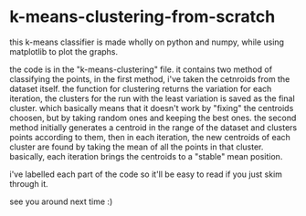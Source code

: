 # k-means-clustering-from-scratch
this k-means classifier is made wholly on python and numpy, while using matplotlib to plot the graphs.

the code is in the "k-means-clustering" file. it contains two method of classifying the points, in the first method, i've taken the cetnroids from the dataset itself. the function for clustering returns the variation for each iteration, the clusters for the run with the least variation is saved as the final cluster. which basically means that it doesn't work by "fixing" the centroids choosen, but by taking random ones and keeping the best ones. the second method initially generates a centroid in the range of the dataset and clusters points according to them, then in each iteration, the new centroids of each cluster are found by taking the mean of all the points in that cluster. basically, each iteration brings the centroids to a "stable" mean position.

i've labelled each part of the code so it'll be easy to read if you just skim through it.

see you around next time :)
